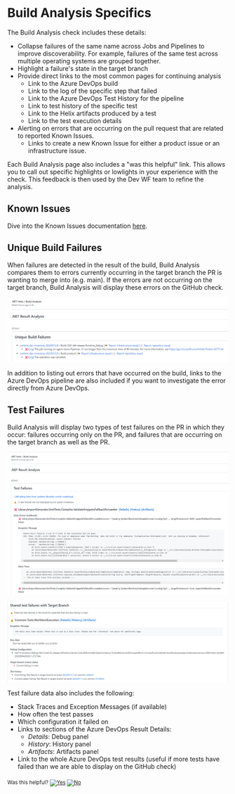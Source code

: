 # Build Analysis Specifics

The Build Analysis check includes these details:

- Collapse failures of the same name across Jobs and Pipelines to improve discoverability. For example, failures of the same test across multiple operating systems are grouped together. 
- Highlight a failure's state in the target branch
- Provide direct links to the most common pages for continuing analysis
  - Link to the Azure DevOps build
  - Link to the log of the specific step that failed
  - Link to the Azure DevOps Test History for the pipeline
  - Link to test history of the specific test
  - Link to the Helix artifacts produced by a test
  - Link to the test execution details 
- Alerting on errors that are occurring on the pull request that are related to reported Known Issues. 
  - Links to create a new Known Issue for either a product issue or an infrastructure issue. 

Each Build Analysis page also includes a "was this helpful" link. This allows you to call out specific highlights or lowlights in your experience with the check. This feedback is then used by the Dev WF team to refine the analysis.

## Known Issues

Dive into the Known Issues documentation [here](KnownIssues.md).

## Unique Build Failures

When failures are detected in the result of the build, Build Analysis compares them to errors currently occurring in the target branch the PR is wanting to merge into (e.g. main). If the errors are not occurring on the target branch, Build Analysis will display these errors on the GitHub check. 

![unique build failures](Resources/unique_build_failures.png)

In addition to listing out errors that have occurred on the build, links to the Azure DevOps pipeline are also included if you want to investigate the error directly from Azure DevOps. 

## Test Failures

Build Analysis will display two types of test failures on the PR in which they occur: failures occurring only on the PR, and failures that are occurring on the target branch as well as the PR. 

![test failures](Resources/test_failures.png)

![shared test failures](Resources/shared_test_failures.png)

Test failure data also includes the following: 
- Stack Traces and Exception Messages (if available)
- How often the test passes
- Which configuration it failed on
- Links to sections of the Azure DevOps Result Details:
    - *Details*: Debug panel
    - *History*: History panel
    - *Artifacts*: Artifacts panel
- Link to the whole Azure DevOps test results (useful if more tests have failed than we are able to display on the GitHub check)

<!-- Begin Generated Content: Doc Feedback -->
<sub>Was this helpful? [![Yes](https://helix.dot.net/f/ip/5?p=Documentation%5CProjects%5CBuild%20Analysis%5CSpecifics.md)](https://helix.dot.net/f/p/5?p=Documentation%5CProjects%5CBuild%20Analysis%5CSpecifics.md) [![No](https://helix.dot.net/f/in)](https://helix.dot.net/f/n/5?p=Documentation%5CProjects%5CBuild%20Analysis%5CSpecifics.md)</sub>
<!-- End Generated Content-->
